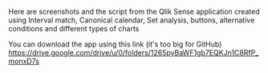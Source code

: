 Here are screenshots and the script from the Qlik Sense application created using Interval match, Canonical calendar, Set analysis, buttons, alternative conditions  and different types of charts

You can download the app using this link (it's too big for GitHub)
https://drive.google.com/drive/u/0/folders/1265pyBaWF1gb7EQKJn1C8RfP_monxD7s

